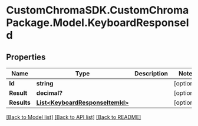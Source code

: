 # CustomChromaSDK.CustomChromaPackage.Model.KeyboardResponseId
## Properties

Name | Type | Description | Notes
------------ | ------------- | ------------- | -------------
**Id** | **string** |  | [optional] 
**Result** | **decimal?** |  | [optional] 
**Results** | [**List&lt;KeyboardResponseItemId&gt;**](KeyboardResponseItemId.md) |  | [optional] 

[[Back to Model list]](../README.md#documentation-for-models) [[Back to API list]](../README.md#documentation-for-api-endpoints) [[Back to README]](../README.md)


